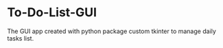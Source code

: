 # To-Do-List-GUI
The GUI app created with python package custom tkinter to manage daily tasks list.
